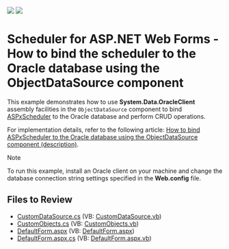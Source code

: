 <!-- default badges list -->
[![](https://img.shields.io/badge/Open_in_DevExpress_Support_Center-FF7200?style=flat-square&logo=DevExpress&logoColor=white)](https://supportcenter.devexpress.com/ticket/details/T223139)
[![](https://img.shields.io/badge/📖_How_to_use_DevExpress_Examples-e9f6fc?style=flat-square)](https://docs.devexpress.com/GeneralInformation/403183)
<!-- default badges end -->

# Scheduler for ASP.NET Web Forms - How to bind the scheduler to the Oracle database using the ObjectDataSource component

This example demonstrates how to use **System.Data.OracleClient** assembly facilities in the `ObjectDataSource` component to bind [ASPxScheduler](https://docs.devexpress.com/AspNet/3830/components/scheduler/visual-elements/aspxscheduler) to the Oracle database and perform CRUD operations. 

For implementation details, refer to the following article: [How to bind ASPxScheduler to the Oracle database using the ObjectDataSource component (description)](https://supportcenter.devexpress.com/ticket/details/t223127/how-to-bind-aspxscheduler-to-the-oracle-data-base-using-the-objectdatasource-component).

> [!NOTE]
> To run this example, install an Oracle client on your machine and change the database connection string settings specified in the **Web.config** file.



## Files to Review

* [CustomDataSource.cs](./CS/WebApplication1/CustomDataSource.cs) (VB: [CustomDataSource.vb](./VB/WebApplication1/CustomDataSource.vb))
* [CustomObjects.cs](./CS/WebApplication1/CustomObjects.cs) (VB: [CustomObjects.vb](./VB/WebApplication1/CustomObjects.vb))
* [DefaultForm.aspx](./CS/WebApplication1/DefaultForm.aspx) (VB: [DefaultForm.aspx](./VB/WebApplication1/DefaultForm.aspx))
* [DefaultForm.aspx.cs](./CS/WebApplication1/DefaultForm.aspx.cs) (VB: [DefaultForm.aspx.vb](./VB/WebApplication1/DefaultForm.aspx.vb))
